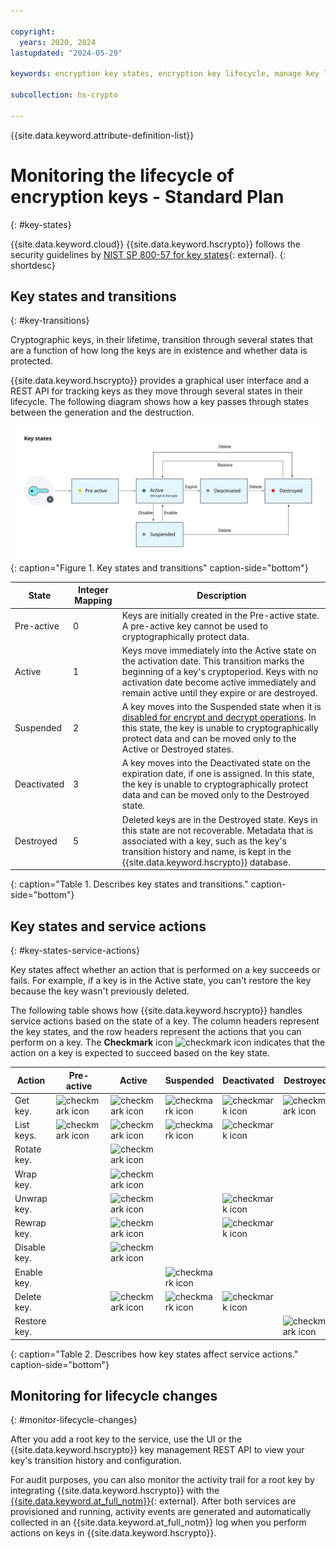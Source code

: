 ```yaml
---

copyright:
  years: 2020, 2024
lastupdated: "2024-05-29"

keywords: encryption key states, encryption key lifecycle, manage key lifecycle

subcollection: hs-crypto

---
```


{{site.data.keyword.attribute-definition-list}}




# Monitoring the lifecycle of encryption keys - Standard Plan 
{: #key-states}

{{site.data.keyword.cloud}} {{site.data.keyword.hscrypto}} follows the security guidelines by [NIST SP 800-57 for key states](https://www.nist.gov/publications/recommendation-key-management-part-1-general-0){: external}.
{: shortdesc}

## Key states and transitions
{: #key-transitions}

Cryptographic keys, in their lifetime, transition through several states that are a function of how long the keys are in existence and whether data is protected.

{{site.data.keyword.hscrypto}} provides a graphical user interface and a REST API for tracking keys as they move through several states in their lifecycle. The following diagram shows how a key passes through states between the generation and the destruction.

![Encryption key states and transitions](/images/key-states.svg "Encryption key states and transitions"){: caption="Figure 1. Key states and transitions" caption-side="bottom"}

| State       | Integer Mapping | Description |
|-------------|-----------------|-------------|
| Pre-active  |       0        | Keys are initially created in the Pre-active state. A pre-active key cannot be used to cryptographically protect data. |
| Active      |       1        | Keys move immediately into the Active state on the activation date. This transition marks the beginning of a key's cryptoperiod. Keys with no activation date become active immediately and remain active until they expire or are destroyed. |
| Suspended   |       2        | A key moves into the Suspended state when it is [disabled for encrypt and decrypt operations](/docs/hs-crypto?topic=hs-crypto-disable-keys). In this state, the key is unable to cryptographically protect data and can be moved only to the Active or Destroyed states. |
| Deactivated |       3        | A key moves into the Deactivated state on the expiration date, if one is assigned. In this state, the key is unable to cryptographically protect data and can be moved only to the Destroyed state. |
| Destroyed   |       5        | Deleted keys are in the Destroyed state. Keys in this state are not recoverable. Metadata that is associated with a key, such as the key's transition history and name, is kept in the {{site.data.keyword.hscrypto}} database. |
{: caption="Table 1. Describes key states and transitions." caption-side="bottom"}

## Key states and service actions
{: #key-states-service-actions}

Key states affect whether an action that is performed on a key succeeds or fails. For example, if a key is in the Active state, you can't restore the key because the key wasn't previously deleted.

The following table shows how {{site.data.keyword.hscrypto}} handles service actions based on the state of a key. The column headers represent the key states, and the row headers represent the actions that you can perform on a key. The **Checkmark** icon ![checkmark icon](../icons/checkmark-icon.svg "Checkmark") indicates that the action on a key is expected to succeed based on the key state.

| Action | Pre-active | Active | Suspended | Deactivated | Destroyed |
| --- | --- | --- | --- | --- | --- |
| Get key. | ![checkmark icon](../icons/checkmark-icon.svg "Checkmark")   |  ![checkmark icon](../icons/checkmark-icon.svg "Checkmark") | ![checkmark icon](../icons/checkmark-icon.svg "Checkmark") | ![checkmark icon](../icons/checkmark-icon.svg "Checkmark") | ![checkmark icon](../icons/checkmark-icon.svg "Checkmark") |
| List keys. |  ![checkmark icon](../icons/checkmark-icon.svg "Checkmark")   | ![checkmark icon](../icons/checkmark-icon.svg "Checkmark") | ![checkmark icon](../icons/checkmark-icon.svg "Checkmark") | ![checkmark icon](../icons/checkmark-icon.svg "Checkmark") |     |
| Rotate key. |  |![checkmark icon](../icons/checkmark-icon.svg "Checkmark") |     |     |     |
| Wrap key. |   |  ![checkmark icon](../icons/checkmark-icon.svg "Checkmark") |     |     |     |
| Unwrap key. |  | ![checkmark icon](../icons/checkmark-icon.svg "Checkmark") |     | ![checkmark icon](../icons/checkmark-icon.svg "Checkmark") |     |
| Rewrap key. |  | ![checkmark icon](../icons/checkmark-icon.svg "Checkmark") |     | ![checkmark icon](../icons/checkmark-icon.svg "Checkmark") |     |
| Disable key. |  | ![checkmark icon](../icons/checkmark-icon.svg "Checkmark") |     |     |     |
| Enable key. |    |   | ![checkmark icon](../icons/checkmark-icon.svg "Checkmark") |     |     |
| Delete key. |    | ![checkmark icon](../icons/checkmark-icon.svg "Checkmark") | ![checkmark icon](../icons/checkmark-icon.svg "Checkmark") | ![checkmark icon](../icons/checkmark-icon.svg "Checkmark") |     |
| Restore key. |     |    |     |     | ![checkmark icon](../icons/checkmark-icon.svg "Checkmark") |
{: caption="Table 2. Describes how key states affect service actions." caption-side="bottom"}

## Monitoring for lifecycle changes
{: #monitor-lifecycle-changes}

After you add a root key to the service, use the UI or the {{site.data.keyword.hscrypto}} key management REST API to view your key's transition history and configuration.

For audit purposes, you can also monitor the activity trail for a root key by integrating {{site.data.keyword.hscrypto}} with the [{{site.data.keyword.at_full_notm}}](/docs/activity-tracker?topic=activity-tracker-getting-started){: external}. After both services are provisioned and running, activity events are generated and automatically collected in an {{site.data.keyword.at_full_notm}} log when you perform actions on keys in {{site.data.keyword.hscrypto}}.
